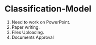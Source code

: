 # Classification-Model
1. Need to work on PowerPoint.
2. Paper writing. 
3. Files Uploading. 
4. Documents Approval 